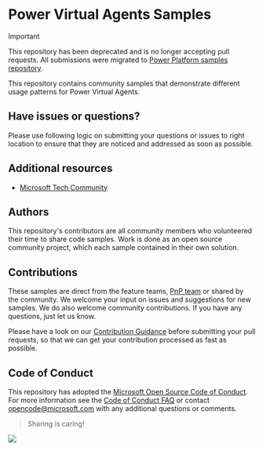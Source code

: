 # Power Virtual Agents Samples

> [!IMPORTANT]  
> This repository has been deprecated and is no longer accepting pull requests. All submissions were migrated to [Power Platform samples repository](https://github.com/pnp/powerplatform-samples).

This repository contains community samples that demonstrate different usage patterns for Power Virtual Agents.

## Have issues or questions?

Please use following logic on submitting your questions or issues to right location to ensure that they are noticed and addressed as soon as possible.

## Additional resources

- [Microsoft Tech Community](https://community.powerplatform.com/)

## Authors

This repository's contributors are all community members who volunteered their time to share code samples. Work is done as an open source community project, which each sample contained in their own solution.

## Contributions

These samples are direct from the feature teams, [PnP team](http://aka.ms/m365pnp) or shared by the community. We welcome your input on issues and suggestions for new samples. We do also welcome community contributions. If you have any questions, just let us know.

Please have a look on our [Contribution Guidance](./CONTRIBUTING.md) before submitting your pull requests, so that we can get your contribution processed as fast as possible.

## Code of Conduct

This repository has adopted the [Microsoft Open Source Code of Conduct](https://opensource.microsoft.com/codeofconduct/). For more information see the [Code of Conduct FAQ](https://opensource.microsoft.com/codeofconduct/faq/) or contact [opencode@microsoft.com](mailto:opencode@microsoft.com) with any additional questions or comments.

> Sharing is caring!

<img src="https://telemetry.sharepointpnp.com/powerva-samples/README.md" />